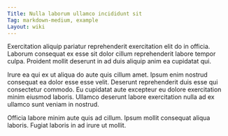 ```yaml
---
Title: Nulla laborum ullamco incididunt sit
Tag: markdown-medium, example
Layout: wiki
---
```

Exercitation aliquip pariatur reprehenderit exercitation elit do in officia. Laborum consequat ex esse sit dolor cillum reprehenderit labore tempor culpa. Proident mollit deserunt in ad duis aliquip anim ea cupidatat qui.

Irure ea qui ex ut aliqua do aute quis cillum amet. Ipsum enim nostrud consequat ea dolor esse esse velit. Deserunt reprehenderit duis esse qui consectetur commodo. Eu cupidatat aute excepteur eu dolore exercitation minim eiusmod laboris. Ullamco deserunt labore exercitation nulla ad ex ullamco sunt veniam in nostrud.

Officia labore minim aute quis ad cillum. Ipsum mollit consequat aliqua laboris. Fugiat laboris in ad irure ut mollit.